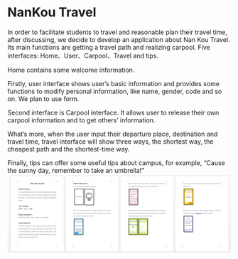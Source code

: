 # NanKou Travel
In order to facilitate students to travel and reasonable plan their travel time, after discussing, we decide to develop an application about Nan Kou Travel. Its main functions are getting a travel path and realizing carpool.
Five interfaces: Home、User、Carpool、Travel and tips.

Home contains some welcome information.

Firstly, user interface shows user’s basic information and provides some functions to modify personal information, like name, gender, code and so on. We plan to use form.

Second interface is Carpool interface. It allows user to release their own carpool information and to get others’ information.

What’s more, when the user input their departure place, destination and travel time, travel interface will show three ways, the shortest way, the cheapest path and the shortest-time way.

Finally, tips can offer some useful tips about campus, for example, “Cause the sunny day, remember to take an umbrella!”
![baidu](https://github.com/klx-buct/WebProject/raw/resource/images/nankou.png)
